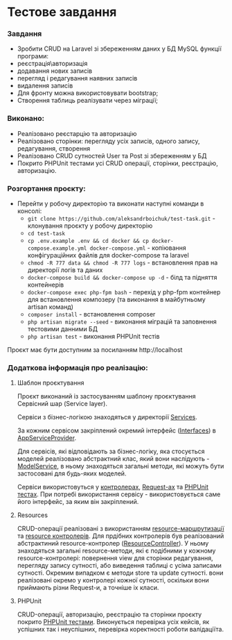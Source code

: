 # Тестове завдання

### Завдання
-  Зробити CRUD на Laravel зі збереженням даних у БД MySQL функції програми:
- реєстрація\авторизація
- додавання нових записів
- перегляд і редагування наявних записів
- видалення записів
- Для фронту можна використовувати bootstrap;
- Створення таблиць реалізувати через міграції;

### Виконано:
- Реалізовано реєстарцію та авторизацію
- Реалізовано сторінки: перегляду усіх записів, одного запису, редагування, створення
- Реалізовано CRUD сутностей User та Post зі збереженням у БД
- Покрито PHPUnit тестами усі CRUD операції, сторінки, реєстрацію, авторизацію.

### Розгортання проєкту:
- Перейти у робочу директорію та виконати наступні команди в консолі:
    + `git clone https://github.com/aleksandrboichuk/test-task.git` - клонування проєкту у робочу директорію
    + `cd test-task`
    + `cp .env.example .env && cd docker && cp docker-compose.example.yml docker-compose.yml` - копіювання конфігураційних файлів для docker-compose та laravel
    + `chmod -R 777 data && chmod -R 777 logs` - встановлення прав на директорії логів та даних
    + `docker-compose build && docker-compose up -d` - білд та підняття контейнерів
    + `docker-compose exec php-fpm bash` - перехід у php-fpm контейнер для встановлення композеру (та виконання в майбутньому artisan команд)
    + `composer install` - встановлення composer
    + `php artisan migrate --seed` - виконання міграцій та заповнення тестовими данними БД
    + `php artisan test` - виконання PHPUnit тестів

Проєкт має бути доступним за посиланням http://localhost

### Додаткова інформація про реалізацію:
1. Шаблон проєктування

    Проєкт виконаний із застосуванням шаблону проєктування Сервісний шар (Service layer). 
    
    Сервіси з бізнес-логікою знаходяться у директорії [Services](app/Services). 

    За кожним сервісом закріплений окремий інтерфейс ([Interfaces](app/Interfaces)) в [AppServiceProvider](app/Providers/AppServiceProvider.php).
    
    Для сервісів, які відповідають за бізнес-логіку, яка стосується моделей реалізовано абстрактний клас, який вони наслідують -
[ModelService](app/Services/ModelService.php), в ньому знаходяться загальні методи, які можуть бути застосовані для будь-яких
моделей.

    Сервіси використовуться у [контролерах](app/Http/Controllers), [Request-ах](app/Http/Requests) 
та [PHPUnit тестах](tests/Feature). При потребі використання сервісу - використовується саме його інтерфейс, за яким він закріплений.
2. Resources

    CRUD-операції реалізовані з використанням [resource-маршрутизації](routes/web.php) та 
[resource контролерів](app/Http/Controllers/Resource). Для прдібних контролерів був реалізований абстрактиний resource-контролер
([ResourceController](app/Http/Controllers/Resource/ResourceController.php)). У ньому знаходяться загальні resource-методи, 
які є подібними у кожному resource-контролері: повернення view для сторінки редагування, перегляду запису сутності,
або виведення таблиці с усіма записами сутності. Окремим випадком є методи store та update сутності. вони реалізовані окремо у контролері кожної сутності,
оскільки вони приймають різни Request-и, а точніше іх класи.
   
3. PHPUnit
    
    CRUD-операції, авторизацію, реєстрацію та сторінки проєкту покрито [PHPUnit тестами](tests/Feature). 
Виконується перевірка усіх кейсів, як успішних так і неуспішних, перевірка коректності роботи валідаціїта.

